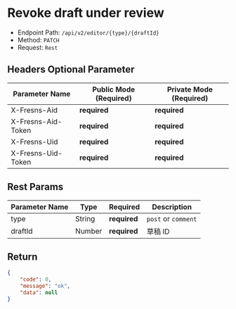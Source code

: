 # Revoke draft under review

- Endpoint Path: `/api/v2/editor/{type}/{draftId}`
- Method: `PATCH`
- Request: `Rest`

## Headers Optional Parameter

| Parameter Name | Public Mode (Required) | Private Mode (Required) |
| --- | --- | --- |
| X-Fresns-Aid | **required** | **required** |
| X-Fresns-Aid-Token | **required** | **required** |
| X-Fresns-Uid | **required** | **required** |
| X-Fresns-Uid-Token | **required** | **required** |

## Rest Params

| Parameter Name | Type | Required | Description |
| --- | --- | --- | --- |
| type | String | **required** | `post` or `comment` |
| draftId | Number | **required** | 草稿 ID |

## Return

```json
{
    "code": 0,
    "message": "ok",
    "data": null
}
```
